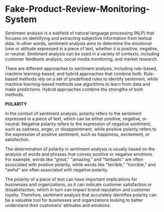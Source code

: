 # Fake-Product-Review-Monitoring-System



Sentiment analysis is a subfield of natural language processing (NLP) that focuses on identifying and extracting subjective information from textual data. In other words, sentiment analysis aims to determine the emotional tone or attitude expressed in a piece of text, whether it is positive, negative, or neutral. Sentiment analysis can be used in a variety of contexts, including customer feedback analysis, social media monitoring, and market research.

There are different approaches to sentiment analysis, including rule-based, machine learning-based, and hybrid approaches that combine both. Rule-based methods rely on a set of predefined rules to identify sentiment, while machine learning-based methods use algorithms to learn from data and make predictions. Hybrid approaches combine the strengths of both methods.

**POLARITY**

In the context of sentiment analysis, polarity refers to the sentiment expressed in a piece of text, which can be either positive, negative, or neutral. Negative polarity refers to the expression of negative sentiment, such as sadness, anger, or disappointment, while positive polarity refers to the expression of positive sentiment, such as happiness, excitement, or satisfaction.

The determination of polarity in sentiment analysis is usually based on the analysis of words and phrases that convey positive or negative emotions. For example, words like "great," "amazing," and "fantastic" are often associated with positive polarity, while words like "terrible," "horrible," and "awful" are often associated with negative polarity.

The polarity of a piece of text can have important implications for businesses and organizations, as it can indicate customer satisfaction or dissatisfaction, which in turn can impact brand reputation and customer loyalty. Therefore, sentiment analysis that accurately identifies polarity can be a valuable tool for businesses and organizations looking to better understand their customers' attitudes and emotions.
